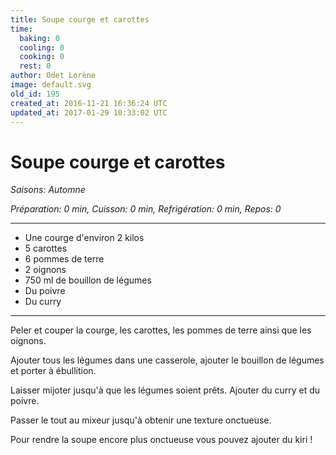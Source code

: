 ```yaml
---
title: Soupe courge et carottes
time:
  baking: 0
  cooling: 0
  cooking: 0
  rest: 0
author: Odet Lorène
image: default.svg
old_id: 195
created_at: 2016-11-21 16:36:24 UTC
updated_at: 2017-01-29 10:33:02 UTC
---
```


# Soupe courge et carottes



*Saisons: Automne*

*Préparation: 0 min, Cuisson: 0 min, Refrigération: 0 min, Repos: 0*

---

- Une courge d'environ 2 kilos
- 5 carottes
- 6 pommes de terre
- 2 oignons
- 750 ml de bouillon de légumes
- Du poivre
- Du curry

---

Peler et couper la courge, les carottes, les pommes de terre ainsi que les oignons.

Ajouter tous les légumes dans une casserole, ajouter le bouillon de légumes et porter à ébullition. 

Laisser mijoter jusqu'à que les légumes soient prêts. Ajouter du curry et du poivre.

Passer le tout au mixeur jusqu'à obtenir une texture onctueuse.

Pour rendre la soupe encore plus onctueuse vous pouvez ajouter du kiri ! 
